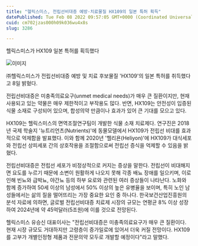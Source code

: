 ```yaml
---
title: "헬릭스미스, 전립선비대증 예방·치료물질 HX109의 일본 특허 획득"
datePublished: Tue Feb 08 2022 09:57:05 GMT+0000 (Coordinated Universal Time)
cuid: cm702jzas000h09k036wu4x8s
slug: 3286

---
```



헬릭스미스가 HX109 일본 특허를 획득했다

![이미지](https://cdn.hashnode.com/res/hashnode/image/upload/v1739253376237/3aa2bf7e-ed91-4db7-9a9b-cdd36d2416c0.jpeg)

㈜헬릭스미스가 전립선비대증 예방 및 치료 후보물질 'HX109'의 일본 특허를 취득했다고 8일 밝혔다.

전립선비대증은 미충족의료요구(unmet medical needs)가 매우 큰 질환이지만, 현재 사용되고 있는 약물은 매우 제한적이고 부작용도 많다. 반면, HX109는 안전성이 입증된 식물 소재로 구성되어 있으며, 합성의약 만큼이나 효과가 있어 큰 기대를 모으고 있다.

HX109는 헬릭스미스의 면역조절연구팀이 개발한 식물 소재 치료제다. 연구진은 2018년 국제 학술지 '뉴트리언츠(Nutrients)'에 동물모델에서 HX109가 전립선 비대를 효과적으로 억제함을 발표했다. 이와 함께 2020년 '헬리욘(Heliyon)'에 HX109가 대식세포와 전립선 상피세포 간의 상호작용을 조절함으로써 전립선 증식을 억제할 수 있음을 밝혔다.

전립선비대증은 전립선 세포가 비정상적으로 커지는 증상을 말한다. 전립선이 비대해지면 요도를 누르기 때문에 소변이 원활하게 나오지 못해 각종 배뇨 장애를 일으키며, 이로 인해 빈뇨와 급박뇨, 야간뇨 등의 하부 요로와 관련된 여러 증상들이 나타난다. 노화와 함께 증가하여 50세 이상의 남성에서 50% 이상의 높은 유병율을 보이며, 특히 노인 남성들에서는 삶의 질을 떨어뜨리는 가장 중요한 요인 중 하나다. 한국보건산업진흥원의 분석 자료에 의하면, 글로벌 전립선비대증 치료제 시장의 규모는 연평균 8% 이상 성장하여 2024년에 약 45억달러(5조원)에 이를 것으로 전망된다.

헬릭스미스 유승신 대표이사는 "전립선비대증은 미충족의료요구가 매우 큰 질환이다. 현재 시장 규모도 거대하지만 고령층이 증가일로에 있어서 더욱 커질 전망이다. HX109를 고부가 개별인정형 제품과 전문의약 모두로 개발할 예정이다"라고 말했다.